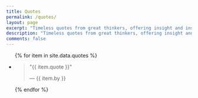 ```yaml
---
title: Quotes
permalink: /quotes/
layout: page
excerpt: "Timeless quotes from great thinkers, offering insight and inspiration for mindful living"
description: "Timeless quotes from great thinkers, offering insight and inspiration for mindful living"
comments: false
---
```


<ul>
  {% for item in site.data.quotes %}
    <li>
      <blockquote>
        <p>"{{ item.quote }}"</p>
        <footer>— {{ item.by }}</footer>
      </blockquote>
    </li>
  {% endfor %}
</ul>
